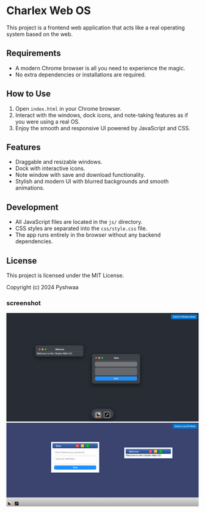 # Charlex Web OS

This project is a frontend web application that acts like a real operating system based on the web.

## Requirements

- A modern Chrome browser is all you need to experience the magic.
- No extra dependencies or installations are required.

## How to Use

1. Open `index.html` in your Chrome browser.
2. Interact with the windows, dock icons, and note-taking features as if you were using a real OS.
3. Enjoy the smooth and responsive UI powered by JavaScript and CSS.

## Features

- Draggable and resizable windows.
- Dock with interactive icons.
- Note window with save and download functionality.
- Stylish and modern UI with blurred backgrounds and smooth animations.

## Development

- All JavaScript files are located in the `js/` directory.
- CSS styles are separated into the `css/style.css` file.
- The app runs entirely in the browser without any backend dependencies.

## License

This project is licensed under the MIT License.

Copyright (c) 2024 Pyshwaa

### screenshot
![Screenshot](screenshots/charlex.png)
![Screenshot](screenshots/charlex-webos-windows-inspire.png)